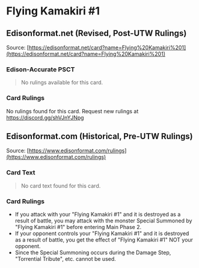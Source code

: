 # Flying Kamakiri #1

## Edisonformat.net (Revised, Post-UTW Rulings)

Source: [https://edisonformat.net/card?name=Flying%20Kamakiri%201](https://edisonformat.net/card?name=Flying%20Kamakiri%201)

### Edison-Accurate PSCT

> No rulings available for this card.

### Card Rulings

No rulings found for this card. Request new rulings at https://discord.gg/shVJnYJNpg


## Edisonformat.com (Historical, Pre-UTW Rulings)

Source: [https://www.edisonformat.com/rulings](https://www.edisonformat.com/rulings)

### Card Text

> No card text found for this card.

### Card Rulings

*   If you attack with your "Flying Kamakiri #1" and it is destroyed as a result of battle, you may attack with the monster Special Summoned by "Flying Kamakiri #1" before entering Main Phase 2.
*   If your opponent controls your "Flying Kamakiri #1" and it is destroyed as a result of battle, you get the effect of "Flying Kamakiri #1" NOT your opponent.
*   Since the Special Summoning occurs during the Damage Step, "Torrential Tribute", etc. cannot be used.



